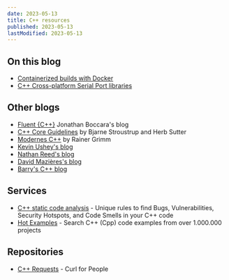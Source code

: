 ```yaml
---
date: 2023-05-13
title: C++ resources
published: 2023-05-13
lastModified: 2023-05-13
---
```



## On this blog

- [Containerized builds with Docker](/code/containerized-builds-with-docker)
- [C++ Cross-platform Serial Port libraries](/code/cross-platform-serial-port-libraries)


## Other blogs

- [Fluent {C++}](https://www.fluentcpp.com/2020/02/21/virtual-final-and-override-in-cpp/) Jonathan Boccara's blog
- [C++ Core Guidelines](http://isocpp.github.io/CppCoreGuidelines/CppCoreGuidelines#Rh-kind) by Bjarne Stroustrup and Herb Sutter
- [Modernes C++](https://www.modernescpp.com/index.php/c-core-guidelines-more-rules-to-class-hierarchies) by Rainer Grimm
- [Kevin Ushey's blog](https://kevinushey.github.io/blog/2016/01/27/introduction-to-c++-variadic-templates/)
- [Nathan Reed's blog](https://www.reedbeta.com/blog/python-like-enumerate-in-cpp17/)
- [David Mazières's blog](https://www.scs.stanford.edu/~dm/blog/param-pack.html)
- [Barry's C++ blog](https://brevzin.github.io/c++/2022/02/13/projections-function-adaptors/)


## Services

- [C++ static code analysis](https://rules.sonarsource.com/cpp) - Unique rules to find Bugs, Vulnerabilities, Security Hotspots, and Code Smells in your C++ code
- [Hot Examples](https://cpp.hotexamples.com/) - Search C++ (Cpp) code examples from over 1.000.000 projects


## Repositories

- [C++ Requests](https://github.com/libcpr/cpr) - Curl for People

